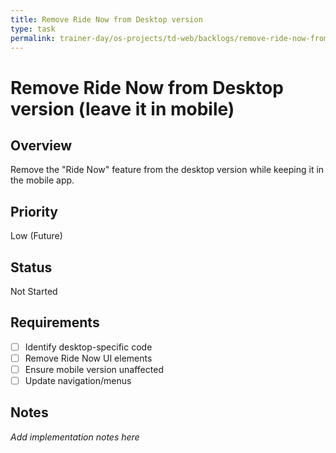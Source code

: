 ```yaml
---
title: Remove Ride Now from Desktop version
type: task
permalink: trainer-day/os-projects/td-web/backlogs/remove-ride-now-from-desktop-version
---
```


# Remove Ride Now from Desktop version (leave it in mobile)

## Overview
Remove the "Ride Now" feature from the desktop version while keeping it in the mobile app.

## Priority
Low (Future)

## Status
Not Started

## Requirements
- [ ] Identify desktop-specific code
- [ ] Remove Ride Now UI elements
- [ ] Ensure mobile version unaffected
- [ ] Update navigation/menus

## Notes
_Add implementation notes here_